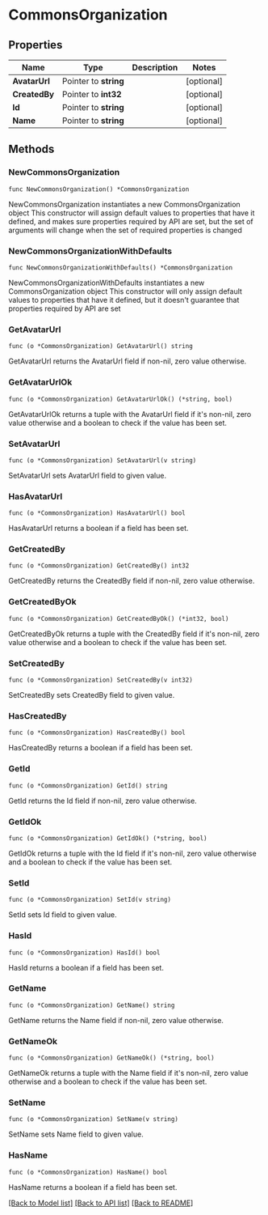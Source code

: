 # CommonsOrganization

## Properties

Name | Type | Description | Notes
------------ | ------------- | ------------- | -------------
**AvatarUrl** | Pointer to **string** |  | [optional] 
**CreatedBy** | Pointer to **int32** |  | [optional] 
**Id** | Pointer to **string** |  | [optional] 
**Name** | Pointer to **string** |  | [optional] 

## Methods

### NewCommonsOrganization

`func NewCommonsOrganization() *CommonsOrganization`

NewCommonsOrganization instantiates a new CommonsOrganization object
This constructor will assign default values to properties that have it defined,
and makes sure properties required by API are set, but the set of arguments
will change when the set of required properties is changed

### NewCommonsOrganizationWithDefaults

`func NewCommonsOrganizationWithDefaults() *CommonsOrganization`

NewCommonsOrganizationWithDefaults instantiates a new CommonsOrganization object
This constructor will only assign default values to properties that have it defined,
but it doesn't guarantee that properties required by API are set

### GetAvatarUrl

`func (o *CommonsOrganization) GetAvatarUrl() string`

GetAvatarUrl returns the AvatarUrl field if non-nil, zero value otherwise.

### GetAvatarUrlOk

`func (o *CommonsOrganization) GetAvatarUrlOk() (*string, bool)`

GetAvatarUrlOk returns a tuple with the AvatarUrl field if it's non-nil, zero value otherwise
and a boolean to check if the value has been set.

### SetAvatarUrl

`func (o *CommonsOrganization) SetAvatarUrl(v string)`

SetAvatarUrl sets AvatarUrl field to given value.

### HasAvatarUrl

`func (o *CommonsOrganization) HasAvatarUrl() bool`

HasAvatarUrl returns a boolean if a field has been set.

### GetCreatedBy

`func (o *CommonsOrganization) GetCreatedBy() int32`

GetCreatedBy returns the CreatedBy field if non-nil, zero value otherwise.

### GetCreatedByOk

`func (o *CommonsOrganization) GetCreatedByOk() (*int32, bool)`

GetCreatedByOk returns a tuple with the CreatedBy field if it's non-nil, zero value otherwise
and a boolean to check if the value has been set.

### SetCreatedBy

`func (o *CommonsOrganization) SetCreatedBy(v int32)`

SetCreatedBy sets CreatedBy field to given value.

### HasCreatedBy

`func (o *CommonsOrganization) HasCreatedBy() bool`

HasCreatedBy returns a boolean if a field has been set.

### GetId

`func (o *CommonsOrganization) GetId() string`

GetId returns the Id field if non-nil, zero value otherwise.

### GetIdOk

`func (o *CommonsOrganization) GetIdOk() (*string, bool)`

GetIdOk returns a tuple with the Id field if it's non-nil, zero value otherwise
and a boolean to check if the value has been set.

### SetId

`func (o *CommonsOrganization) SetId(v string)`

SetId sets Id field to given value.

### HasId

`func (o *CommonsOrganization) HasId() bool`

HasId returns a boolean if a field has been set.

### GetName

`func (o *CommonsOrganization) GetName() string`

GetName returns the Name field if non-nil, zero value otherwise.

### GetNameOk

`func (o *CommonsOrganization) GetNameOk() (*string, bool)`

GetNameOk returns a tuple with the Name field if it's non-nil, zero value otherwise
and a boolean to check if the value has been set.

### SetName

`func (o *CommonsOrganization) SetName(v string)`

SetName sets Name field to given value.

### HasName

`func (o *CommonsOrganization) HasName() bool`

HasName returns a boolean if a field has been set.


[[Back to Model list]](../README.md#documentation-for-models) [[Back to API list]](../README.md#documentation-for-api-endpoints) [[Back to README]](../README.md)


